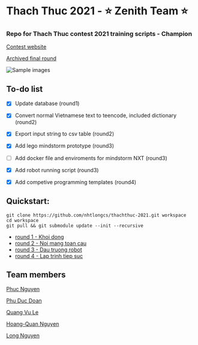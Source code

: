 # Thach Thuc 2021 - ⭐ Zenith Team ⭐
### Repo for Thach Thuc contest 2021 training scripts - Champion

[Contest website](https://www.thachthuc.vn/) 

[Archived final round](https://www.thachthuc.vn/tuong-thuat-truc-tiep-chung-ket-thach-thuc-2021-25-04-2021/) 

![Sample images](images/im.jpg)
## To-do list

- [x] Update database (round1)
- [x] Convert normal Vietnamese text to teencode, included dictionary (round2)
- [x] Export input string to csv table (round2)
- [x] Add lego mindstorm prototype (round3)
- [ ] Add docker file and enviroments for mindstorm NXT (round3)
- [x] Add robot running script (round3)
- [x] Add competive programming templates (round4)



## Quickstart:

```
git clone https://github.com/nhtlongcs/thachthuc-2021.git workspace
cd workspace
git pull && git submodule update --init --recursive
```

* [round 1 - Khoi dong](round1-KhoiDong/README.md)
* [round 2 - Noi mang toan cau](round2-NoiMangToanCau/README.md)
* [round 3 - Dau truong robot](round3-DauTruongRobot/README.md)
* [round 4 - Lap trinh tiep suc](round4-LapTrinhTiepSuc/README.md)


## Team members
[Phuc Nguyen](https://github.com/ndhp2000) 

[Phu Duc Doan](https://github.com/doanphuduc) 

[Quang Vu Le](https://github.com/ktvn100) 

[Hoang-Quan Nguyen](https://github.com/wan2000) 

[Long Nguyen](https://github.com/nhtlongcs) 
